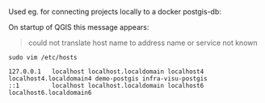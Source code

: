 Used eg. for connecting projects locally to a docker postgis-db:

On startup of QGIS this message appears:

> could not translate host name to address name or service not known


```
sudo vim /etc/hosts
```

```
127.0.0.1   localhost localhost.localdomain localhost4 localhost4.localdomain4 demo-postgis infra-visu-postgis
::1         localhost localhost.localdomain localhost6 localhost6.localdomain6
```                                                                                                 